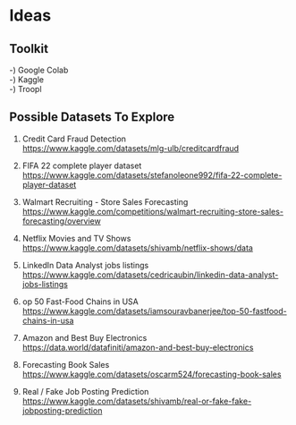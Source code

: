 # Ideas 

## Toolkit
-) Google Colab <br>
-) Kaggle<br>
-) Troopl

## Possible Datasets To Explore

1) Credit Card Fraud Detection<br>
https://www.kaggle.com/datasets/mlg-ulb/creditcardfraud<br>

2) FIFA 22 complete player dataset<br>
https://www.kaggle.com/datasets/stefanoleone992/fifa-22-complete-player-dataset<br>

3) Walmart Recruiting - Store Sales Forecasting<br>
https://www.kaggle.com/competitions/walmart-recruiting-store-sales-forecasting/overview<br>

4) Netflix Movies and TV Shows<br>
https://www.kaggle.com/datasets/shivamb/netflix-shows/data<br>

5) LinkedIn Data Analyst jobs listings<br>
https://www.kaggle.com/datasets/cedricaubin/linkedin-data-analyst-jobs-listings<br>

6) op 50 Fast-Food Chains in USA<br>
https://www.kaggle.com/datasets/iamsouravbanerjee/top-50-fastfood-chains-in-usa<br>

7) Amazon and Best Buy Electronics<br>
https://data.world/datafiniti/amazon-and-best-buy-electronics<br>

8) Forecasting Book Sales<br>
https://www.kaggle.com/datasets/oscarm524/forecasting-book-sales<br>

9) Real / Fake Job Posting Prediction<br>
https://www.kaggle.com/datasets/shivamb/real-or-fake-fake-jobposting-prediction<br>


